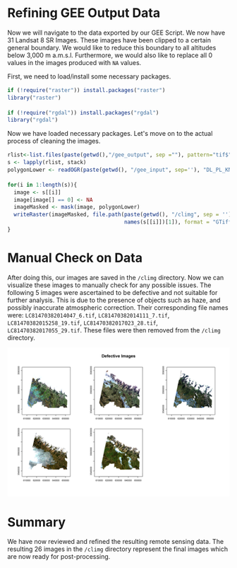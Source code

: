 Refining GEE Output Data
=========================

Now we will navigate to the data exported by our GEE Script. We now have 31 Landsat 8 SR Images. These images have been clipped to a certain general boundary. We would like to reduce this boundary to all altitudes below 3,000 m a.m.s.l. Furthermore, we would also like to replace all 0 values in the images produced with `NA` values.

First, we need to load/install some necessary packages.

``` r
if (!require("raster")) install.packages("raster")
library("raster")

if (!require("rgdal")) install.packages("rgdal")
library("rgdal")
```

Now we have loaded necessary packages. Let's move on to the actual process of cleaning the images.

``` r
rlist<-list.files(paste(getwd(),"/gee_output", sep =""), pattern="tif$", full.names = TRUE) 
s <- lapply(rlist, stack)
polygonLower <- readOGR(paste(getwd(), "/gee_input", sep=''), "DL_PL_KN_Lower_UTM43N")

for(i in 1:length(s)){
  image <- s[[i]]
  image[image[] == 0] <- NA
  imageMasked <- mask(image, polygonLower)
  writeRaster(imageMasked, file.path(paste(getwd(), "/climg", sep = ''), 
                                     names(s[[i]])[1]), format = "GTiff")
}
```

Manual Check on Data
============================

After doing this, our images are saved in the `/climg` directory. Now we can visualize these images to manually check for any possible issues. The following 5 images were ascertained to be defective and not suitable for further analysis. This is due to the presence of objects such as haze, and possibly inaccurate atmospheric correction. Their corresponding file names were: `LC81470382014047_6.tif`, `LC81470382014111_7.tif`, `LC81470382015258_19.tif`, `LC81470382017023_28.tif`, `LC81470382017055_29.tif`. These files were then removed from the `/climg` directory. 

![](/img/Defective_Images.png)

Summary
=======

We have now reviewed and refined the resulting remote sensing data. The resulting 26 images in the `/climg` directory represent the final images which are now ready for post-processing.
